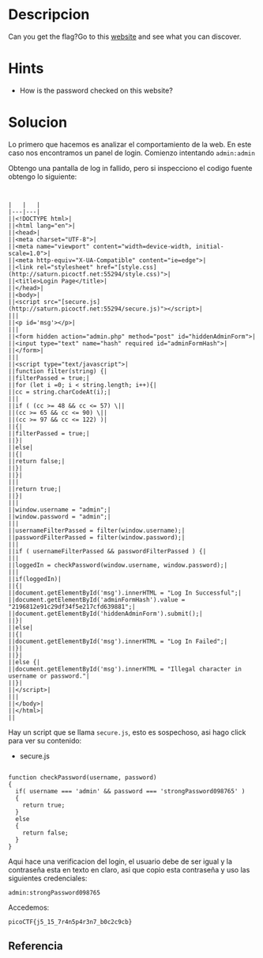 
# Descripcion
Can you get the flag?Go to this [website](http://saturn.picoctf.net:64677/) and see what you can discover.

# Hints
- How is the password checked on this website?

# Solucion

Lo primero que hacemos es analizar el comportamiento de la web. En este caso nos encontramos un panel de login. 
Comienzo intentando `admin:admin` 

Obtengo una pantalla de log in fallido, pero si inspecciono el codigo fuente obtengo lo siguiente:

```
  

|   |   |
|---|---|
||<!DOCTYPE html>|
||<html lang="en">|
||<head>|
||<meta charset="UTF-8">|
||<meta name="viewport" content="width=device-width, initial-scale=1.0">|
||<meta http-equiv="X-UA-Compatible" content="ie=edge">|
||<link rel="stylesheet" href="[style.css](http://saturn.picoctf.net:55294/style.css)">|
||<title>Login Page</title>|
||</head>|
||<body>|
||<script src="[secure.js](http://saturn.picoctf.net:55294/secure.js)"></script>|
|||
||<p id='msg'></p>|
|||
||<form hidden action="admin.php" method="post" id="hiddenAdminForm">|
||<input type="text" name="hash" required id="adminFormHash">|
||</form>|
|||
||<script type="text/javascript">|
||function filter(string) {|
||filterPassed = true;|
||for (let i =0; i < string.length; i++){|
||cc = string.charCodeAt(i);|
|||
||if ( (cc >= 48 && cc <= 57) \||
||(cc >= 65 && cc <= 90) \||
||(cc >= 97 && cc <= 122) )|
||{|
||filterPassed = true;|
||}|
||else|
||{|
||return false;|
||}|
||}|
|||
||return true;|
||}|
|||
||window.username = "admin";|
||window.password = "admin";|
|||
||usernameFilterPassed = filter(window.username);|
||passwordFilterPassed = filter(window.password);|
|||
||if ( usernameFilterPassed && passwordFilterPassed ) {|
|||
||loggedIn = checkPassword(window.username, window.password);|
|||
||if(loggedIn)|
||{|
||document.getElementById('msg').innerHTML = "Log In Successful";|
||document.getElementById('adminFormHash').value = "2196812e91c29df34f5e217cfd639881";|
||document.getElementById('hiddenAdminForm').submit();|
||}|
||else|
||{|
||document.getElementById('msg').innerHTML = "Log In Failed";|
||}|
||}|
||else {|
||document.getElementById('msg').innerHTML = "Illegal character in username or password."|
||}|
||</script>|
|||
||</body>|
||</html>|
||

```

Hay un script que se llama `secure.js`, esto es sospechoso, asi hago click para ver su contenido: 

- secure.js
```
  
function checkPassword(username, password)
{
  if( username === 'admin' && password === 'strongPassword098765' )
  {
    return true;
  }
  else
  {
    return false;
  }
}

```

Aqui hace una verificacion del login, el usuario debe de ser igual y la contraseña esta en texto en claro, asi que copio esta contraseña y uso las siguientes credenciales:

`admin:strongPassword098765`

Accedemos:

```
picoCTF{j5_15_7r4n5p4r3n7_b0c2c9cb}
```

## Referencia
